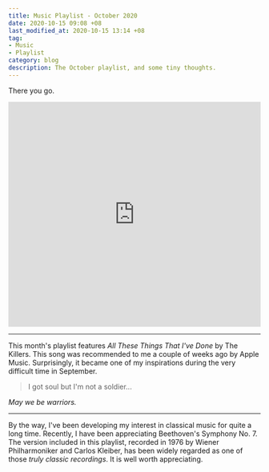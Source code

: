 ```yaml
---
title: Music Playlist - October 2020
date: 2020-10-15 09:08 +08
last_modified_at: 2020-10-15 13:14 +08
tag:
- Music
- Playlist
category: blog
description: The October playlist, and some tiny thoughts.
---
```


There you go.

<iframe allow="autoplay *; encrypted-media *;" frameborder="0" height="450" style="width:100%;max-width:660px;overflow:hidden;background:transparent;" sandbox="allow-forms allow-popups allow-same-origin allow-scripts allow-storage-access-by-user-activation allow-top-navigation-by-user-activation" src="https://embed.music.apple.com/sg/playlist/october-2020/pl.u-zPyLmjRtedpzajg"></iframe>

<hr>

This month's playlist features *All These Things That I've Done* by The Killers. This song was recommended to me a couple of weeks ago by Apple Music. Surprisingly, it became one of my inspirations during the very difficult time in September.

> I got soul but I'm not a soldier...

*May we be warriors.*

<hr>

By the way, I've been developing my interest in classical music for quite a long time. Recently, I have been appreciating Beethoven's Symphony No. 7. The version included in this playlist, recorded in 1976 by Wiener Philharmoniker and Carlos Kleiber, has been widely regarded as one of those *truly classic recordings*. It is well worth appreciating.
